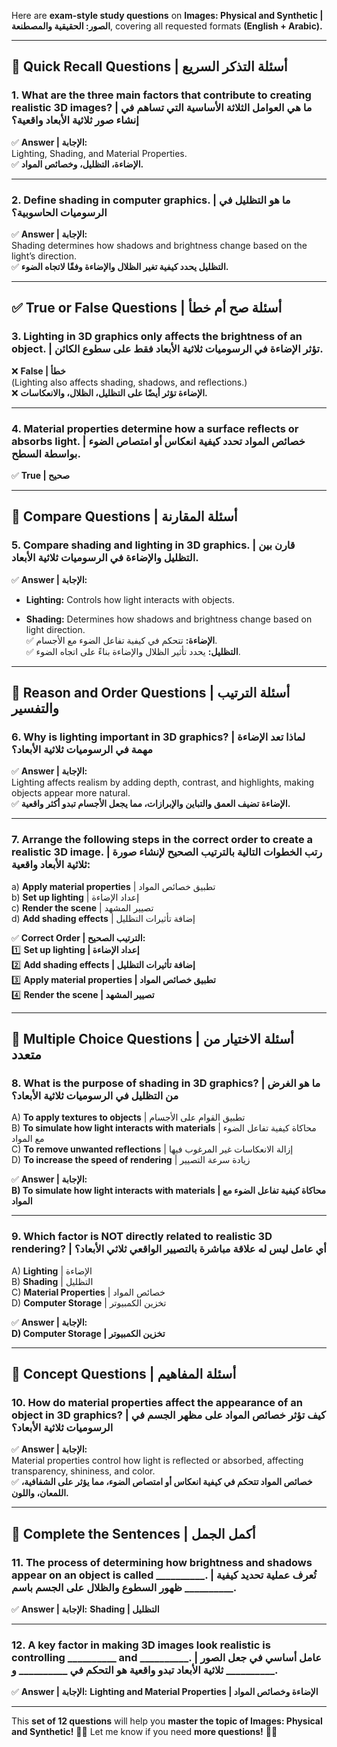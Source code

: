 Here are **exam-style study questions** on **Images: Physical and Synthetic | الصور: الحقيقية والمصطنعة**, covering all requested formats **(English + Arabic).**

---

## **📌 Quick Recall Questions | أسئلة التذكر السريع**

### **1. What are the three main factors that contribute to creating realistic 3D images? | ما هي العوامل الثلاثة الأساسية التي تساهم في إنشاء صور ثلاثية الأبعاد واقعية؟**

✅ **Answer | الإجابة:**  
Lighting, Shading, and Material Properties.  
✅ **الإضاءة، التظليل، وخصائص المواد.**

---

### **2. Define shading in computer graphics. | ما هو التظليل في الرسوميات الحاسوبية؟**

✅ **Answer | الإجابة:**  
Shading determines how shadows and brightness change based on the light’s direction.  
✅ **التظليل يحدد كيفية تغير الظلال والإضاءة وفقًا لاتجاه الضوء.**

---

## **✅ True or False Questions | أسئلة صح أم خطأ**

### **3. Lighting in 3D graphics only affects the brightness of an object. | تؤثر الإضاءة في الرسوميات ثلاثية الأبعاد فقط على سطوع الكائن.**

❌ **False | خطأ**  
(Lighting also affects shading, shadows, and reflections.)  
❌ **الإضاءة تؤثر أيضًا على التظليل، الظلال، والانعكاسات.**

---

### **4. Material properties determine how a surface reflects or absorbs light. | خصائص المواد تحدد كيفية انعكاس أو امتصاص الضوء بواسطة السطح.**

✅ **True | صحيح**

---

## **📌 Compare Questions | أسئلة المقارنة**

### **5. Compare shading and lighting in 3D graphics. | قارن بين التظليل والإضاءة في الرسوميات ثلاثية الأبعاد.**

✅ **Answer | الإجابة:**

- **Lighting:** Controls how light interacts with objects.
    
- **Shading:** Determines how shadows and brightness change based on light direction.  
    ✅ **الإضاءة:** تتحكم في كيفية تفاعل الضوء مع الأجسام.  
    ✅ **التظليل:** يحدد تأثير الظلال والإضاءة بناءً على اتجاه الضوء.
    

---

## **📌 Reason and Order Questions | أسئلة الترتيب والتفسير**

### **6. Why is lighting important in 3D graphics? | لماذا تعد الإضاءة مهمة في الرسوميات ثلاثية الأبعاد؟**

✅ **Answer | الإجابة:**  
Lighting affects realism by adding depth, contrast, and highlights, making objects appear more natural.  
✅ **الإضاءة تضيف العمق والتباين والإبرازات، مما يجعل الأجسام تبدو أكثر واقعية.**

---

### **7. Arrange the following steps in the correct order to create a realistic 3D image. | رتب الخطوات التالية بالترتيب الصحيح لإنشاء صورة ثلاثية الأبعاد واقعية:**

a) **Apply material properties** | تطبيق خصائص المواد  
b) **Set up lighting** | إعداد الإضاءة  
c) **Render the scene** | تصيير المشهد  
d) **Add shading effects** | إضافة تأثيرات التظليل

✅ **Correct Order | الترتيب الصحيح:**  
1️⃣ **Set up lighting | إعداد الإضاءة**  
2️⃣ **Add shading effects | إضافة تأثيرات التظليل**  
3️⃣ **Apply material properties | تطبيق خصائص المواد**  
4️⃣ **Render the scene | تصيير المشهد**

---

## **📌 Multiple Choice Questions | أسئلة الاختيار من متعدد**

### **8. What is the purpose of shading in 3D graphics? | ما هو الغرض من التظليل في الرسوميات ثلاثية الأبعاد؟**

A) **To apply textures to objects** | تطبيق القوام على الأجسام  
B) **To simulate how light interacts with materials** | محاكاة كيفية تفاعل الضوء مع المواد  
C) **To remove unwanted reflections** | إزالة الانعكاسات غير المرغوب فيها  
D) **To increase the speed of rendering** | زيادة سرعة التصيير

✅ **Answer | الإجابة:**  
**B) To simulate how light interacts with materials | محاكاة كيفية تفاعل الضوء مع المواد**

---

### **9. Which factor is NOT directly related to realistic 3D rendering? | أي عامل ليس له علاقة مباشرة بالتصيير الواقعي ثلاثي الأبعاد؟**

A) **Lighting** | الإضاءة  
B) **Shading** | التظليل  
C) **Material Properties** | خصائص المواد  
D) **Computer Storage** | تخزين الكمبيوتر

✅ **Answer | الإجابة:**  
**D) Computer Storage | تخزين الكمبيوتر**

---

## **📌 Concept Questions | أسئلة المفاهيم**

### **10. How do material properties affect the appearance of an object in 3D graphics? | كيف تؤثر خصائص المواد على مظهر الجسم في الرسوميات ثلاثية الأبعاد؟**

✅ **Answer | الإجابة:**  
Material properties control how light is reflected or absorbed, affecting transparency, shininess, and color.  
✅ **خصائص المواد تتحكم في كيفية انعكاس أو امتصاص الضوء، مما يؤثر على الشفافية، اللمعان، واللون.**

---

## **📌 Complete the Sentences | أكمل الجمل**

### **11. The process of determining how brightness and shadows appear on an object is called __________. | تُعرف عملية تحديد كيفية ظهور السطوع والظلال على الجسم باسم __________.**

✅ **Answer | الإجابة:** **Shading | التظليل**

---

### **12. A key factor in making 3D images look realistic is controlling __________ and __________. | عامل أساسي في جعل الصور ثلاثية الأبعاد تبدو واقعية هو التحكم في __________ و __________.**

✅ **Answer | الإجابة:** **Lighting and Material Properties | الإضاءة وخصائص المواد**

---

This **set of 12 questions** will help you **master the topic of Images: Physical and Synthetic!** 🎨✨ Let me know if you need **more questions!** 🚀😃